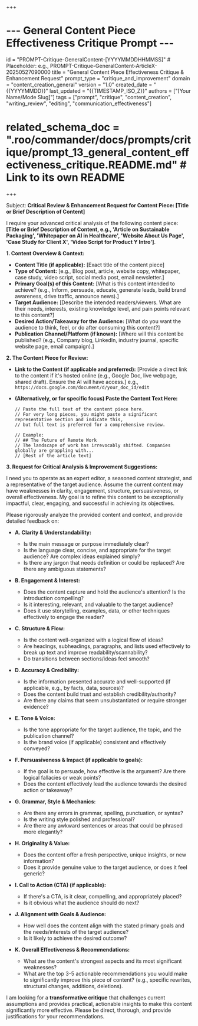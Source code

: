 +++
# --- General Content Piece Effectiveness Critique Prompt ---
id = "PROMPT-Critique-GeneralContent-[YYYYMMDDHHMMSS]" # Placeholder: e.g., PROMPT-Critique-GeneralContent-ArticleX-20250527090000
title = "General Content Piece Effectiveness Critique & Enhancement Request"
prompt_type = "critique_and_improvement"
domain = "content_creation_general"
version = "1.0"
created_date = "{{YYYYMMDD}}"
last_updated = "{{TIMESTAMP_ISO_Z}}"
authors = ["[Your Name/Mode Slug]"]
tags = ["prompt", "critique", "content_creation", "writing_review", "editing", "communication_effectiveness"]
# related_schema_doc = ".roo/commander/docs/prompts/critique/prompt_13_general_content_effectiveness_critique.README.md" # Link to its own README
+++

Subject: **Critical Review & Enhancement Request for Content Piece: [Title or Brief Description of Content]**

I require your advanced critical analysis of the following content piece: **[Title or Brief Description of Content, e.g., 'Article on Sustainable Packaging', 'Whitepaper on AI in Healthcare', 'Website About Us Page', 'Case Study for Client X', 'Video Script for Product Y Intro']**.

**1. Content Overview & Context:**
   *   **Content Title (if applicable):** [Exact title of the content piece]
   *   **Type of Content:** [e.g., Blog post, article, website copy, whitepaper, case study, video script, social media post, email newsletter.]
   *   **Primary Goal(s) of this Content:** [What is this content intended to achieve? (e.g., Inform, persuade, educate, generate leads, build brand awareness, drive traffic, announce news).]
   *   **Target Audience:** [Describe the intended readers/viewers. What are their needs, interests, existing knowledge level, and pain points relevant to this content?]
   *   **Desired Action/Takeaway for the Audience:** [What do you want the audience to think, feel, or do after consuming this content?]
   *   **Publication Channel/Platform (if known):** [Where will this content be published? (e.g., Company blog, LinkedIn, industry journal, specific website page, email campaign).]

**2. The Content Piece for Review:**

*   **Link to the Content (if applicable and preferred):**
    [Provide a direct link to the content if it's hosted online (e.g., Google Doc, live webpage, shared draft). Ensure the AI will have access.]
    e.g., `https://docs.google.com/document/d/your_doc_id/edit`

*   **(Alternatively, or for specific focus) Paste the Content Text Here:**
    ```text
    // Paste the full text of the content piece here.
    // For very long pieces, you might paste a significant representative section and indicate this,
    // but full text is preferred for a comprehensive review.

    // Example:
    // ## The Future of Remote Work
    // The landscape of work has irrevocably shifted. Companies globally are grappling with...
    // [Rest of the article text]
    ```

**3. Request for Critical Analysis & Improvement Suggestions:**

I need you to operate as an expert editor, a seasoned content strategist, and a representative of the target audience. Assume the current content may have weaknesses in clarity, engagement, structure, persuasiveness, or overall effectiveness. My goal is to refine this content to be exceptionally impactful, clear, engaging, and successful in achieving its objectives.

Please rigorously analyze the provided content and context, and provide detailed feedback on:

*   **A. Clarity & Understandability:**
    *   Is the main message or purpose immediately clear?
    *   Is the language clear, concise, and appropriate for the target audience? Are complex ideas explained simply?
    *   Is there any jargon that needs definition or could be replaced? Are there any ambiguous statements?

*   **B. Engagement & Interest:**
    *   Does the content capture and hold the audience's attention? Is the introduction compelling?
    *   Is it interesting, relevant, and valuable to the target audience?
    *   Does it use storytelling, examples, data, or other techniques effectively to engage the reader?

*   **C. Structure & Flow:**
    *   Is the content well-organized with a logical flow of ideas?
    *   Are headings, subheadings, paragraphs, and lists used effectively to break up text and improve readability/scannability?
    *   Do transitions between sections/ideas feel smooth?

*   **D. Accuracy & Credibility:**
    *   Is the information presented accurate and well-supported (if applicable, e.g., by facts, data, sources)?
    *   Does the content build trust and establish credibility/authority?
    *   Are there any claims that seem unsubstantiated or require stronger evidence?

*   **E. Tone & Voice:**
    *   Is the tone appropriate for the target audience, the topic, and the publication channel?
    *   Is the brand voice (if applicable) consistent and effectively conveyed?

*   **F. Persuasiveness & Impact (if applicable to goals):**
    *   If the goal is to persuade, how effective is the argument? Are there logical fallacies or weak points?
    *   Does the content effectively lead the audience towards the desired action or takeaway?

*   **G. Grammar, Style & Mechanics:**
    *   Are there any errors in grammar, spelling, punctuation, or syntax?
    *   Is the writing style polished and professional?
    *   Are there any awkward sentences or areas that could be phrased more elegantly?

*   **H. Originality & Value:**
    *   Does the content offer a fresh perspective, unique insights, or new information?
    *   Does it provide genuine value to the target audience, or does it feel generic?

*   **I. Call to Action (CTA) (if applicable):**
    *   If there's a CTA, is it clear, compelling, and appropriately placed?
    *   Is it obvious what the audience should do next?

*   **J. Alignment with Goals & Audience:**
    *   How well does the content align with the stated primary goals and the needs/interests of the target audience?
    *   Is it likely to achieve the desired outcome?

*   **K. Overall Effectiveness & Recommendations:**
    *   What are the content's strongest aspects and its most significant weaknesses?
    *   What are the top 3-5 actionable recommendations you would make to significantly improve this piece of content? (e.g., specific rewrites, structural changes, additions, deletions).

I am looking for a **transformative critique** that challenges current assumptions and provides practical, actionable insights to make this content significantly more effective. Please be direct, thorough, and provide justifications for your recommendations.